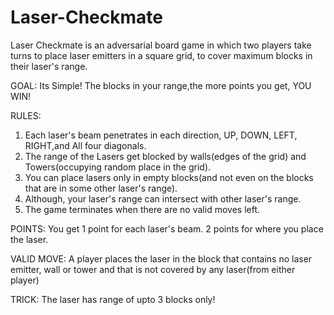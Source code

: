 # Laser-Checkmate
Laser Checkmate is an adversarial board game in which two players take turns to place laser emitters in a square grid, to cover maximum blocks in their laser's range.

GOAL: Its Simple! The blocks in your range,the more points you get, YOU WIN!

RULES:
1. Each laser's beam penetrates in each direction, UP, DOWN, LEFT, RIGHT,and All four diagonals.
2. The range of the Lasers get blocked by walls(edges of the grid) and Towers(occupying random place in the grid).
3. You can place lasers only in empty blocks(and not even on the blocks that are in some other laser's range).
4. Although, your laser's range can intersect with other laser's range.
5. The game terminates when there are no valid moves left.

POINTS: You get 1 point for each laser's beam. 2 points for where you place the laser.

VALID MOVE: A player places the laser in the block that contains no laser emitter, wall or tower and that is not covered by any laser(from either player)

TRICK: The laser has range of upto 3 blocks only!





